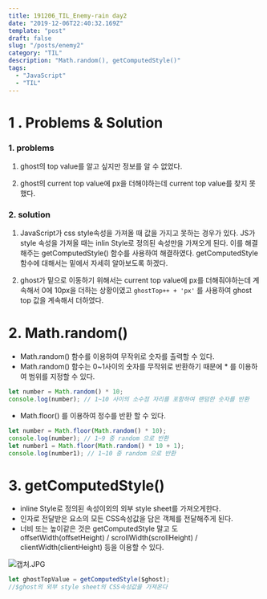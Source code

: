 ```yaml
---
title: 191206_TIL_Enemy-rain day2
date: "2019-12-06T22:40:32.169Z"
template: "post"
draft: false
slug: "/posts/enemy2"
category: "TIL"
description: "Math.random(), getComputedStyle()"
tags:
  - "JavaScript"
  - "TIL"
---
```


# 1 . Problems & Solution

### 1. problems

1. ghost의 top value를 알고 싶지만 정보를 알 수 없었다.

2. ghost의 current top value에 px을 더해야하는데 current top value를 찾지 못했다.

### 2. solution

1. JavaScript가 css style속성을 가져올 때 값을 가지고 못하는 경우가 있다. JS가 style 속성을 가져올 때는 inlin Style로 정의된 속성만을 가져오게 된다. 이를 해결해주는 getComputedStyle() 함수를 사용하여 해결하였다. getComputedStyle함수에 대해서는 밑에서 자세히 알아보도록 하겠다.

2. ghost가 밑으로 이동하기 위해서는 current top value에 px를 더해줘야하는데 계속해서 0에 10px을 더하는 상황이였고 `ghostTop++ + 'px'` 를 사용하여 ghost top 값을 계속해서 더하였다.

# 2. Math.random()

- Math.random() 함수를 이용하여 무작위로 숫자를 출력할 수 있다.
- Math.random() 함수는 0~1사이의 숫자를 무작위로 반환하기 때문에 \* 를 이용하여 범위를 지정할 수 있다.

```javascript
let number = Math.random() * 10;
console.log(number); // 1~10 사이의 소수점 자리를 포함하여 랜덤한 숫자를 반환
```

- Math.floor() 를 이용하여 정수를 반환 할 수 있다.

```javascript
let number = Math.floor(Math.random() * 10);
console.log(number); // 1~9 중 random 으로 반환
let number1 = Math.floor(Math.random() * 10 + 1);
console.log(number1); // 1~10 중 random 으로 반환
```

# 3. getComputedStyle()

- inline Style로 정의된 속성이외의 외부 style sheet를 가져오게한다.
- 인자로 전달받은 요소의 모든 CSS속성값을 담은 객체를 전달해주게 된다.
- 너비 또는 높이같은 것은 getComputedStyle 말고 도 offsetWidth(offsetHeight) / scrollWidth(scrollHeight) / clientWidth(clientHeight) 등을 이용할 수 있다.

![캡처.JPG](https://images.velog.io/post-images/jotang/be2cdd00-190a-11ea-9838-d539f766794d/캡처.JPG)

```javascript
let ghostTopValue = getComputedStyle($ghost);
//$ghost의 외부 style sheet의 CSS속성값을 가져온다
```
